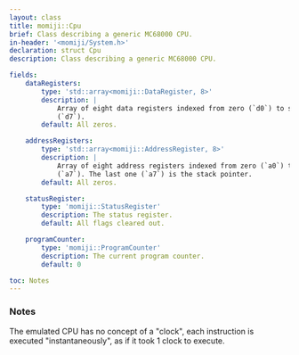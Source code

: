 ```yaml
---
layout: class
title: momiji::Cpu
brief: Class describing a generic MC68000 CPU.
in-header: '<momiji/System.h>'
declaration: struct Cpu
description: Class describing a generic MC68000 CPU.

fields:
    dataRegisters:
        type: 'std::array<momiji::DataRegister, 8>'
        description: |
            Array of eight data registers indexed from zero (`d0`) to seven
            (`d7`).
        default: All zeros.

    addressRegisters:
        type: 'std::array<momiji::AddressRegister, 8>'
        description: |
            Array of eight address registers indexed from zero (`a0`) to seven
            (`a7`). The last one (`a7`) is the stack pointer.
        default: All zeros.

    statusRegister:
        type: 'momiji::StatusRegister'
        description: The status register.
        default: All flags cleared out.

    programCounter:
        type: 'momiji::ProgramCounter'
        description: The current program counter.
        default: 0

toc: Notes
---
```


### Notes

The emulated CPU has no concept of a "clock", each instruction is executed
"instantaneously", as if it took 1 clock to execute.
